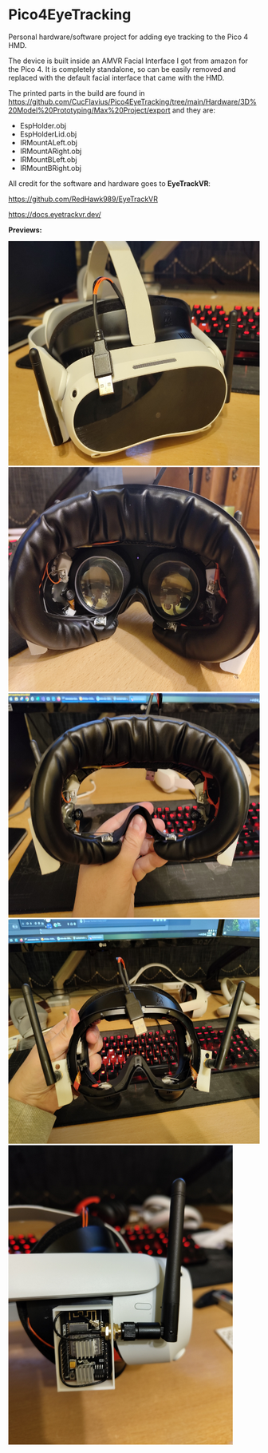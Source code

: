 # Pico4EyeTracking

Personal hardware/software project for adding eye tracking to the Pico 4 HMD.

The device is built inside an AMVR Facial Interface I got from amazon for the Pico 4. It is completely standalone, so can be easily removed and replaced with the default facial interface that came with the HMD.

The printed parts in the build are found in https://github.com/CucFlavius/Pico4EyeTracking/tree/main/Hardware/3D%20Model%20Prototyping/Max%20Project/export
and they are:

- EspHolder.obj
- EspHolderLid.obj
- IRMountALeft.obj
- IRMountARight.obj
- IRMountBLeft.obj
- IRMountBRight.obj

All credit for the software and hardware goes to **EyeTrackVR**:

https://github.com/RedHawk989/EyeTrackVR

https://docs.eyetrackvr.dev/


**Previews:**

<img src="ReadmeAssets/IMG_20230424_234807128.jpg" width="600" height="450">
<img src="ReadmeAssets/IMG_20230424_234841652.jpg" width="600" height="450">
<img src="ReadmeAssets/IMG_20230424_231417790.jpg" width="600" height="450">
<img src="ReadmeAssets/IMG_20230424_231333740.jpg" width="600" height="450">
<img src="ReadmeAssets/IMG_20230424_012137347.jpg" width="450" height="600">
